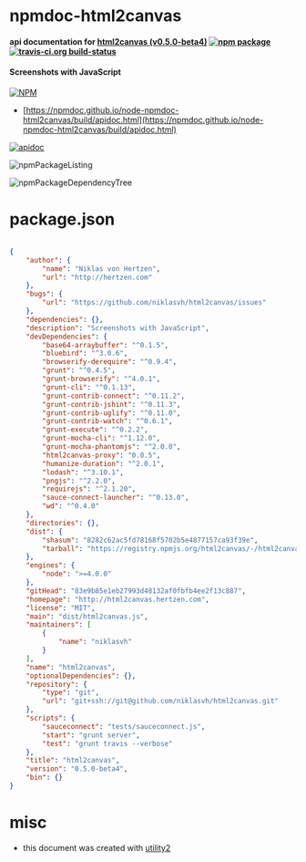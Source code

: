 # npmdoc-html2canvas

#### api documentation for  [html2canvas (v0.5.0-beta4)](http://html2canvas.hertzen.com)  [![npm package](https://img.shields.io/npm/v/npmdoc-html2canvas.svg?style=flat-square)](https://www.npmjs.org/package/npmdoc-html2canvas) [![travis-ci.org build-status](https://api.travis-ci.org/npmdoc/node-npmdoc-html2canvas.svg)](https://travis-ci.org/npmdoc/node-npmdoc-html2canvas)

#### Screenshots with JavaScript

[![NPM](https://nodei.co/npm/html2canvas.png?downloads=true&downloadRank=true&stars=true)](https://www.npmjs.com/package/html2canvas)

- [https://npmdoc.github.io/node-npmdoc-html2canvas/build/apidoc.html](https://npmdoc.github.io/node-npmdoc-html2canvas/build/apidoc.html)

[![apidoc](https://npmdoc.github.io/node-npmdoc-html2canvas/build/screenCapture.buildCi.browser.%252Ftmp%252Fbuild%252Fapidoc.html.png)](https://npmdoc.github.io/node-npmdoc-html2canvas/build/apidoc.html)

![npmPackageListing](https://npmdoc.github.io/node-npmdoc-html2canvas/build/screenCapture.npmPackageListing.svg)

![npmPackageDependencyTree](https://npmdoc.github.io/node-npmdoc-html2canvas/build/screenCapture.npmPackageDependencyTree.svg)



# package.json

```json

{
    "author": {
        "name": "Niklas von Hertzen",
        "url": "http://hertzen.com"
    },
    "bugs": {
        "url": "https://github.com/niklasvh/html2canvas/issues"
    },
    "dependencies": {},
    "description": "Screenshots with JavaScript",
    "devDependencies": {
        "base64-arraybuffer": "^0.1.5",
        "bluebird": "^3.0.6",
        "browserify-derequire": "^0.9.4",
        "grunt": "^0.4.5",
        "grunt-browserify": "^4.0.1",
        "grunt-cli": "^0.1.13",
        "grunt-contrib-connect": "^0.11.2",
        "grunt-contrib-jshint": "^0.11.3",
        "grunt-contrib-uglify": "^0.11.0",
        "grunt-contrib-watch": "^0.6.1",
        "grunt-execute": "^0.2.2",
        "grunt-mocha-cli": "^1.12.0",
        "grunt-mocha-phantomjs": "^2.0.0",
        "html2canvas-proxy": "0.0.5",
        "humanize-duration": "^2.0.1",
        "lodash": "^3.10.1",
        "pngjs": "^2.2.0",
        "requirejs": "^2.1.20",
        "sauce-connect-launcher": "^0.13.0",
        "wd": "^0.4.0"
    },
    "directories": {},
    "dist": {
        "shasum": "8282c62ac5fd78168f5702b5e4877157ca93f39e",
        "tarball": "https://registry.npmjs.org/html2canvas/-/html2canvas-0.5.0-beta4.tgz"
    },
    "engines": {
        "node": ">=4.0.0"
    },
    "gitHead": "83e9b85e1eb27993d48132af0fbfb4ee2f13c887",
    "homepage": "http://html2canvas.hertzen.com",
    "license": "MIT",
    "main": "dist/html2canvas.js",
    "maintainers": [
        {
            "name": "niklasvh"
        }
    ],
    "name": "html2canvas",
    "optionalDependencies": {},
    "repository": {
        "type": "git",
        "url": "git+ssh://git@github.com/niklasvh/html2canvas.git"
    },
    "scripts": {
        "sauceconnect": "tests/sauceconnect.js",
        "start": "grunt server",
        "test": "grunt travis --verbose"
    },
    "title": "html2canvas",
    "version": "0.5.0-beta4",
    "bin": {}
}
```



# misc
- this document was created with [utility2](https://github.com/kaizhu256/node-utility2)
